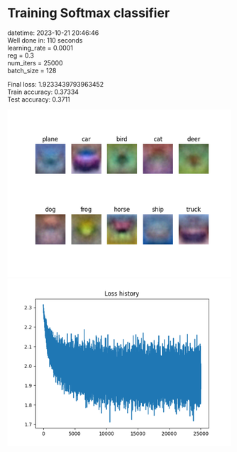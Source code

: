 # Training Softmax classifier  
datetime: 2023-10-21 20:46:46  
Well done in: 110 seconds  
learning_rate = 0.0001  
reg = 0.3  
num_iters = 25000  
batch_size = 128  

Final loss: 1.9233439793963452   
Train accuracy: 0.37334   
Test accuracy: 0.3711  
    
<img src="weights.png">  
<br>
<img src="loss.png">
